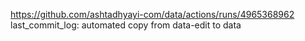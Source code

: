 https://github.com/ashtadhyayi-com/data/actions/runs/4965368962
last_commit_log: automated copy from data-edit to data